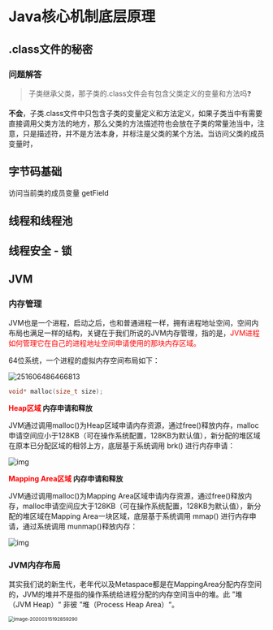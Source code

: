 # Java核心机制底层原理



## .class文件的秘密





### 问题解答



> 子类继承父类，那子类的.class文件会有包含父类定义的变量和方法吗❓

**不会**，子类.class文件中只包含子类的变量定义和方法定义，如果子类当中有需要直接调用父类方法的地方，那么父类的方法描述符也会放在子类的常量池当中，注意，只是描述符，并不是方法本身，并标注是父类的某个方法。当访问父类的成员变量时，





## 字节码基础



访问当前类的成员变量 getField









## 线程和线程池







## 线程安全 - 锁







## JVM



### 内存管理

JVM也是一个进程，启动之后，也和普通进程一样，拥有进程地址空间，空间内布局也满足一样的结构，关键在于我们所说的JVM内存管理，指的是，<span style="color:red">JVM进程如何管理它在自己的进程地址空间申请使用的那块内存区域。</span>



64位系统，一个进程的虚拟内存空间布局如下：

![251606486466813](https://tuchuang-1256253537.cos.ap-shanghai.myqcloud.com/tuchuang/251606486466813.png)





```c
void* malloc(size_t size);
```



**<span style="color:red">Heap区域</span> 内存申请和释放**

JVM通过调用malloc()为Heap区域申请内存资源，通过free()释放内存，malloc申请空间应小于128KB（可在操作系统配置，128KB为默认值），新分配的堆区域在原本已分配区域的相邻上方，底层基于系统调用 brk() 进行内存申请：

![img](https://tuchuang-1256253537.cos.ap-shanghai.myqcloud.com/tuchuang/Center-20200315191253266.jpeg)



**<span style="color:red">Mapping Area区域</span> 内存申请和释放**

JVM通过调用malloc()为Mapping Area区域申请内存资源，通过free()释放内存，malloc申请空间应大于128KB（可在操作系统配置，128KB为默认值），新分配的堆区域在Mapping Area一块区域，底层基于系统调用 mmap() 进行内存申请，通过系统调用 munmap()释放内存：

![img](https://tuchuang-1256253537.cos.ap-shanghai.myqcloud.com/tuchuang/Center-20200315191936986.jpeg)



### JVM内存布局

其实我们说的新生代，老年代以及Metaspace都是在MappingArea分配内存空间的，JVM的堆并不是指的操作系统给进程分配的内存空间当中的堆。此 ”堆（JVM Heap）“ 非彼 ”堆（Process Heap Area）“。

<img src="https://tuchuang-1256253537.cos.ap-shanghai.myqcloud.com/tuchuang/image-20200315192859290.png" alt="image-20200315192859290" style="zoom:67%;" />



